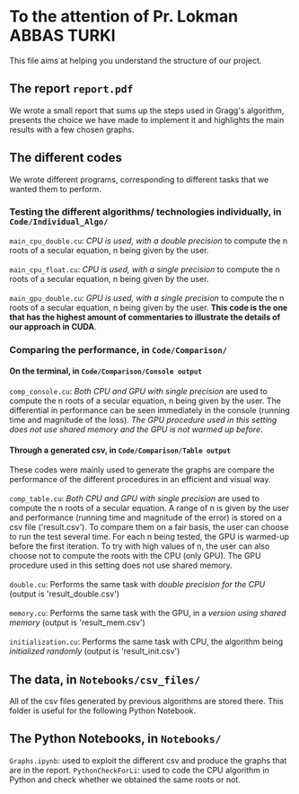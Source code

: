# To the attention of Pr. Lokman ABBAS TURKI

This file aims at helping you understand the structure of our project.

## The report `report.pdf`
We wrote a small report that sums up the steps used in Gragg's algorithm, presents the choice we have made to implement it and highlights the main results with a few chosen graphs.



## The different codes
We wrote different programs, corresponding to different tasks that we wanted them to perform.

### Testing the different algorithms/ technologies individually, in `Code/Individual_Algo/`
`main_cpu_double.cu`: *CPU is used, with a double precision* to compute the n roots of a secular equation, n being given by the user. </br></br>
`main_cpu_float.cu`: *CPU is used, with a single precision* to compute the n roots of a secular equation, n being given by the user. </br></br>
`main_gpu_double.cu`: *GPU is used, with a single precision* to compute the n roots of a secular equation, n being given by the user. **This code is the one that has the highest amount of commentaries to illustrate the details of our approach in CUDA**.

### Comparing the performance, in `Code/Comparison/`

#### On the terminal, in `Code/Comparison/Console output`
`comp_console.cu`: *Both CPU and GPU with single precision* are used to compute the n roots of a secular equation, n being given by the user. The differential in performance can be seen immediately in the console (running time and magnitude of the loss). *The GPU procedure used in this setting does not use shared memory and the GPU is not warmed up before*. </br>

#### Through a generated csv, in `Code/Comparison/Table output`
These codes were mainly used to generate the graphs are compare the performance of the different procedures in an efficient and visual way.</br></br>
`comp_table.cu`: *Both CPU and GPU with single precision* are used to compute the n roots of a secular equation. A range of n is given by the user and performance (running time and magnitude of the error) is stored on a csv file ('result.csv'). To compare them on a fair basis, the user can choose to run the test several time. For each n being tested, the GPU is warmed-up before the first iteration. To try with high values of n, the user can also choose not to compute the roots with the CPU (only GPU). The GPU procedure used in this setting does not use shared memory. </br></br>
`double.cu`: Performs the same task with *double precision for the CPU* (output is 'result_double.csv')</br></br>
`memory.cu`: Performs the same task with the GPU, in a *version using shared memory* (output is 'result_mem.csv')</br></br>
`initialization.cu`: Performs the same task with CPU, the algorithm being *initialized randomly* (output is 'result_init.csv')

## The data, in `Notebooks/csv_files/`
All of the csv files generated by previous algorithms are stored there. This folder is useful for the following Python Notebook.

## The Python Notebooks, in `Notebooks/`
`Graphs.ipynb`: used to exploit the different csv and produce the graphs that are in the report.
`PythonCheckForLi`: used to code the CPU algorithm in Python and check whether we obtained the same roots or not.
